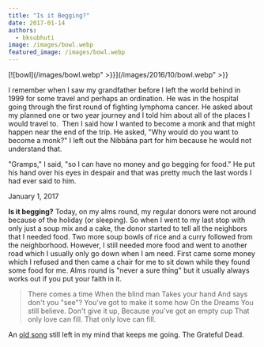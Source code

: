 ```yaml
---
title: "Is it Begging?"
date: 2017-01-14
authors: 
  - bksubhuti
image: /images/bowl.webp
featured_image: /images/bowl.webp
---
```


[![bowl](/images/bowl.webp" >}}](/images/2016/10/bowl.webp" >}}

I remember when I saw my grandfather before I left the world behind in 1999 for some travel and perhaps an ordination. He was in the hospital going through the first round of fighting lymphoma cancer. He asked about my planned one or two year journey and I told him about all of the places I would travel to.  Then I said how I wanted to become a monk and that might happen near the end of the trip. He asked, "Why would do you want to become a monk?" I left out the Nibbāna part for him because he would not understand that.

"Gramps," I said, "so I can have no money and go begging for food." He put his hand over his eyes in despair and that was pretty much the last words I had ever said to him.

January 1, 2017

**Is it begging?** Today, on my alms round, my regular donors were not around because of the holiday (or sleeping). So when I went to my last stop with only just a soup mix and a cake, the donor started to tell all the neighbors that I needed food. Two more soup bowls of rice and a curry followed from the neighborhood. However, I still needed more food and went to another road which I usually only go down when I am need. First came some money which I refused and then came a chair for me to sit down while they found some food for me. Alms round is "never a sure thing" but it usually always works out if you put your faith in it.

> There comes a time When the blind man Takes your hand And says don't you "see"? You've got to make it some how On the Dreams You still believe. Don't give it up, Because you've got an empty cup That only love can fill. That only love can fill.

An [old song](http://www.lyricsfreak.com/g/grateful+dead/comes+a+time_20062488.html) still left in my mind that keeps me going. The Grateful Dead.
